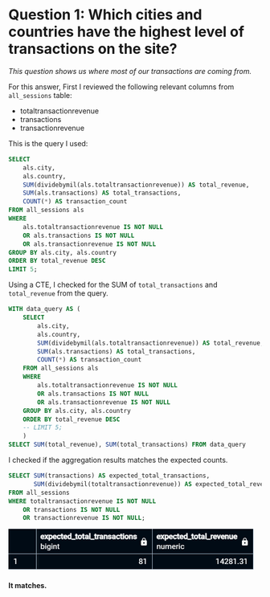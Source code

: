 # Question 1: Which cities and countries have the highest level of transactions on the site?
*This question shows us where most of our transactions are coming from.*

For this answer, First I reviewed the following relevant columns from `all_sessions` table:
  * totaltransactionrevenue
  * transactions
  * transactionrevenue

This is the query I used:
```sql
SELECT 
    als.city,
    als.country,
    SUM(dividebymil(als.totaltransactionrevenue)) AS total_revenue,
    SUM(als.transactions) AS total_transactions,
    COUNT(*) AS transaction_count
FROM all_sessions als
WHERE 
    als.totaltransactionrevenue IS NOT NULL
    OR als.transactions IS NOT NULL
    OR als.transactionrevenue IS NOT NULL
GROUP BY als.city, als.country
ORDER BY total_revenue DESC
LIMIT 5;
```


Using a CTE, I checked for the SUM of `total_transactions` and `total_revenue` from the query.
```sql
WITH data_query AS (
	SELECT 
	    als.city,
	    als.country,
	    SUM(dividebymil(als.totaltransactionrevenue)) AS total_revenue,
	    SUM(als.transactions) AS total_transactions,
	    COUNT(*) AS transaction_count
	FROM all_sessions als
	WHERE 
	    als.totaltransactionrevenue IS NOT NULL
	    OR als.transactions IS NOT NULL
	    OR als.transactionrevenue IS NOT NULL
	GROUP BY als.city, als.country
	ORDER BY total_revenue DESC
	-- LIMIT 5;
	)
SELECT SUM(total_revenue), SUM(total_transactions) FROM data_query
```

I checked if the aggregation results matches the expected counts.
```sql
SELECT SUM(transactions) AS expected_total_transactions,
       SUM(dividebymil(totaltransactionrevenue)) AS expected_total_revenue
FROM all_sessions
WHERE totaltransactionrevenue IS NOT NULL
    OR transactions IS NOT NULL
    OR transactionrevenue IS NOT NULL;
```
![result](../img/dataq1-a.png)

#### It matches.